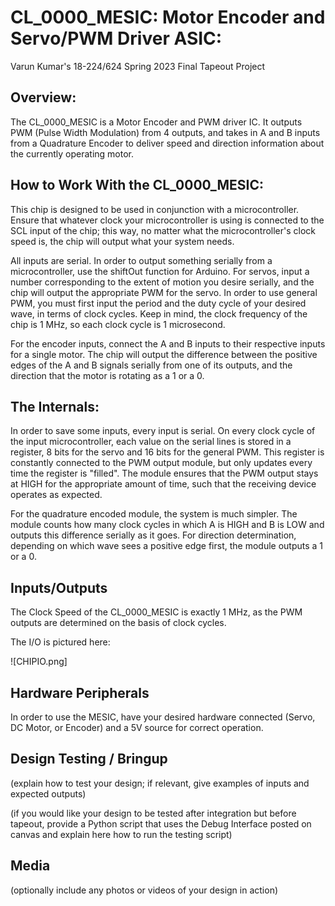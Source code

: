 # CL_0000_MESIC: Motor Encoder and Servo/PWM Driver ASIC:

Varun Kumar's 18-224/624 Spring 2023 Final Tapeout Project

## Overview:

The CL_0000_MESIC is a Motor Encoder and PWM driver IC. It outputs PWM (Pulse Width Modulation) from 4 outputs, and takes in A and B inputs from a Quadrature Encoder to deliver speed and direction information about the currently operating motor.

## How to Work With the CL_0000_MESIC:

This chip is designed to be used in conjunction with a microcontroller. Ensure that whatever clock your microcontroller is using is connected to the SCL input of the chip; this way, no matter what the microcontroller's clock speed is, the chip will output what your system needs.

All inputs are serial. In order to output something serially from a microcontroller, use the shiftOut function for Arduino. For servos, input a number corresponding to the extent of motion you desire serially, and the chip will output the appropriate PWM for the servo. In order to use general PWM, you must first input the period and the duty cycle of your desired wave, in terms of clock cycles. Keep in mind, the clock frequency of the chip is 1 MHz, so each clock cycle is 1 microsecond. 

For the encoder inputs, connect the A and B inputs to their respective inputs for a single motor. The chip will output the difference between the positive edges of the A and B signals serially from one of its outputs, and the direction that the motor is rotating as a 1 or a 0. 

## The Internals:

In order to save some inputs, every input is serial. On every clock cycle of the input microcontroller, each value on the serial lines is stored in a register, 8 bits for the servo and 16 bits for the general PWM. This register is constantly connected to the PWM output module, but only updates every time the register is "filled". The module ensures that the PWM output stays at HIGH for the appropriate amount of time, such that the receiving device operates as expected.

For the quadrature encoded module, the system is much simpler. The module counts how many clock cycles in which A is HIGH and B is LOW and outputs this difference serially as it goes. For direction determination, depending on which wave sees a positive edge first, the module outputs a 1 or a 0.

## Inputs/Outputs

The Clock Speed of the CL_0000_MESIC is exactly 1 MHz, as the PWM outputs are determined on the basis of clock cycles.

The I/O is pictured here:

![CHIPIO.png]

## Hardware Peripherals

In order to use the MESIC, have your desired hardware connected (Servo, DC Motor, or Encoder) and a 5V source for correct operation.

## Design Testing / Bringup

(explain how to test your design; if relevant, give examples of inputs and expected outputs)

(if you would like your design to be tested after integration but before tapeout, provide a Python script that uses the Debug Interface posted on canvas and explain here how to run the testing script)

## Media

(optionally include any photos or videos of your design in action)
